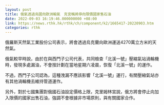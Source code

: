 ```yaml
---
layout: post
title: 俄氣透過烏國向歐洲輸氣　克宮稱將停向限價國家售石油
date: 2022-09-03 16:19:46.000000000 +08:00
link: https://news.rthk.hk/rthk/ch/component/k2/1665417-20220903.htm
categories: rthk
---
```


俄羅斯天然氣工業股份公司表示，將會透過烏克蘭向歐洲運送4270萬立方米的天然氣。

俄氣較早時說，由於在與西門子公司代表，共同檢查「北溪一號」壓縮氣站渦輪機時，發現多處漏油，不會按計劃在當地星期六凌晨，恢復「北溪一號」的運作。

不過，西門子公司認為，這種洩漏不應該影響「北溪一號」運行，有關壓縮氣站亦有其他渦輪機去維持管道運作。

另外，對於七國集團對俄國石油設定價格上限，克里姆林宮說，俄方將會停止向加入限價的國家出售石油，強調不會根據非市場原則，與有關國家合作。
